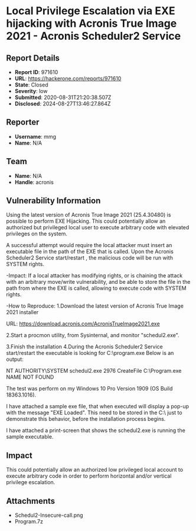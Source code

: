 # Local Privilege Escalation via EXE hijacking with Acronis True Image 2021 - Acronis Scheduler2 Service

## Report Details
- **Report ID**: 971610
- **URL**: https://hackerone.com/reports/971610
- **State**: Closed
- **Severity**: low
- **Submitted**: 2020-08-31T21:20:38.507Z
- **Disclosed**: 2024-08-27T13:46:27.864Z

## Reporter
- **Username**: mmg
- **Name**: N/A

## Team
- **Name**: N/A
- **Handle**: acronis

## Vulnerability Information
Using the latest version of Acronis True Image 2021 (25.4.30480) is possible to perform EXE Hijacking.
This could potentially allow an authorized but privileged local user to execute arbitrary code with elevated privileges on the system.

A successful attempt would require the local attacker must insert an executable file in the path of the EXE that is called.
Upon the Acronis Scheduler2 Service start/restart , the malicious code will be run with SYSTEM rights.

-Impact:
If a local attacker has modifying rights, or is chaining the attack with an arbitrary move/write vulnerability, and be able to store the file in the path from where the EXE is called, allowing to execute code with SYSTEM rights.

-How to Reproduce:
1.Download the latest version of Acronis True Image 2021 installer

URL: https://download.acronis.com/AcronisTrueImage2021.exe

2.Start a procmon utility, from Sysinternal, and monitor "schedul2.exe".

3.Finish the installation
4.During the  Acronis Scheduler2 Service start/restart the executable is looking for C:\program.exe
Below is an output:

NT AUTHORITY\SYSTEM	schedul2.exe	2976	CreateFile	C:\Program.exe	NAME NOT FOUND	

The test was perform on my Windows 10 Pro Version 1909 (OS Build 18363.1016).

I have attached a sample exe file, that when executed will display a pop-up with the message "EXE Loaded". 
This need to be stored in the C:\ just to demonstrate this behavior, before the installation process begins.

I have attached a print-screen that shows the  schedul2.exe is running the sample executable.

## Impact

This could potentially allow an authorized low privileged local account to execute arbitrary code in order to perform horizontal and/or vertical privilege escalation.

## Attachments
- Schedul2-Insecure-call.png
- Program.7z
